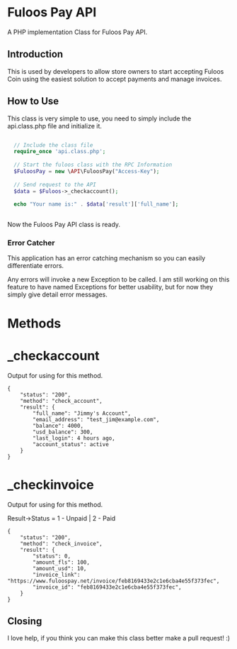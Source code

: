 # Fuloos Pay API

A PHP implementation Class for Fuloos Pay API.

## Introduction

This is used by developers to allow store owners to start accepting Fuloos Coin using the easiest solution to accept payments and manage invoices.

## How to Use

This class is very simple to use, you need to simply include the api.class.php file and initialize it.

```php

  // Include the class file
  require_once 'api.class.php';
  
  // Start the fuloos class with the RPC Information
  $FuloosPay = new \API\FuloosPay("Access-Key");
  
  // Send request to the API
  $data = $Fuloos->_checkaccount();
  
  echo "Your name is:" . $data['result']['full_name'];
  

```

Now the Fuloos Pay API class is ready.

### Error Catcher

This application has an error catching mechanism so you can easily differentiate errors. 

Any errors will invoke a new Exception to be called. I am still working on this feature to have named Exceptions for better usability, but for now they simply give detail error messages.

# Methods

# _checkaccount
Output for using for this method.   
```
{
    "status": "200",
    "method": "check_account",
    "result": {
        "full_name": "Jimmy's Account",
        "email_address": "test_jim@example.com",
        "balance": 4000,
        "usd_balance": 300,
        "last_login": 4 hours ago,
        "account_status": active
    }
}
```

# _checkinvoice
Output for using for this method.

Result->Status = 1 - Unpaid | 2 - Paid

```
{
    "status": "200",
    "method": "check_invoice",
    "result": {
        "status": 0,
        "amount_fls": 100,
        "amount_usd": 10,
        "invoice_link": "https://www.fuloospay.net/invoice/feb8169433e2c1e6cba4e55f373fec",
        "invoice_id": "feb8169433e2c1e6cba4e55f373fec",
    }
}
```



## Closing

I love help, if you think you can make this class better make a pull request! :)
